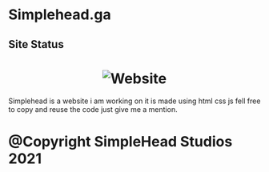 # Simplehead.ga
<h2>Site Status</h2>
<h1 align="center">
  <img alt="Website" src="https://img.shields.io/website?url=https%3A%2F%2Fsimplehead.ga%2F">
</h1>
Simplehead is a website i am working on it is made using html css js fell free to copy and reuse the code just give me a mention.

# @Copyright SimpleHead Studios 2021
